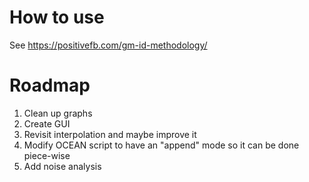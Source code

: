 # How to use
See https://positivefb.com/gm-id-methodology/


# Roadmap
1. Clean up graphs
2. Create GUI
3. Revisit interpolation and maybe improve it
4. Modify OCEAN script to have an "append" mode so it can be done piece-wise
5. Add noise analysis
